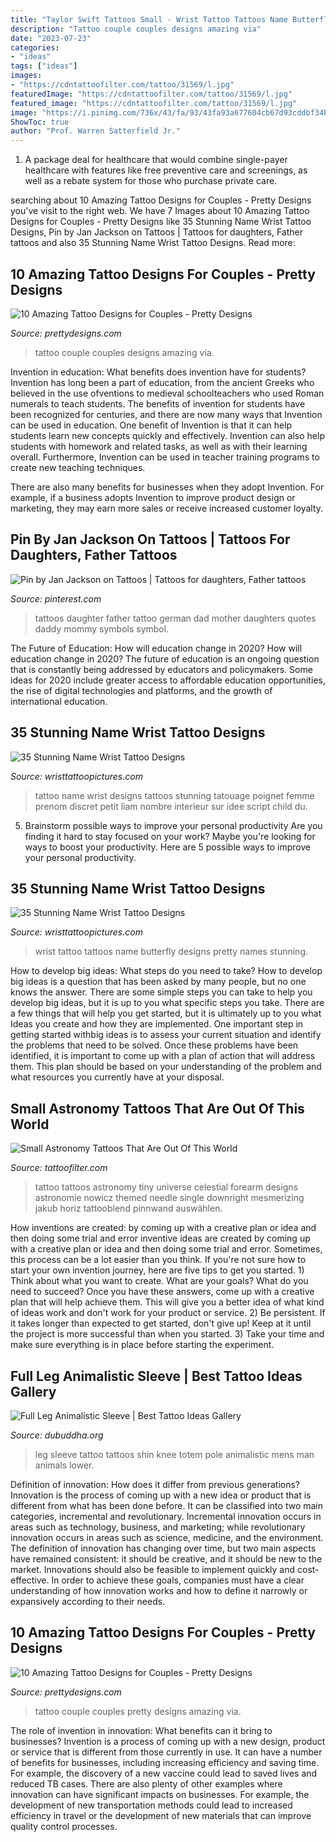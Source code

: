 ```yaml
---
title: "Taylor Swift Tattoos Small - Wrist Tattoo Tattoos Name Butterfly Designs Pretty Names Stunning"
description: "Tattoo couple couples designs amazing via"
date: "2023-07-23"
categories:
- "ideas"
tags: ["ideas"]
images:
- "https://cdntattoofilter.com/tattoo/31569/l.jpg"
featuredImage: "https://cdntattoofilter.com/tattoo/31569/l.jpg"
featured_image: "https://cdntattoofilter.com/tattoo/31569/l.jpg"
image: "https://i.pinimg.com/736x/43/fa/93/43fa93a677604cb67d93cddbf34b50da--like-father-like-daughter-father-daughter-tattoos.jpg"
ShowToc: true
author: "Prof. Warren Satterfield Jr."
---
```



1) A package deal for healthcare that would combine single-payer healthcare with features like free preventive care and screenings, as well as a rebate system for those who purchase private care.

	

		
searching about 10 Amazing Tattoo Designs for Couples - Pretty Designs you've visit to the right web. We have 7 Images about 10 Amazing Tattoo Designs for Couples - Pretty Designs like 35 Stunning Name Wrist Tattoo Designs, Pin by Jan Jackson on Tattoos | Tattoos for daughters, Father tattoos and also 35 Stunning Name Wrist Tattoo Designs. Read more:
		
    
## 10 Amazing Tattoo Designs For Couples - Pretty Designs

<img loading=lazy src="http://www.prettydesigns.com/wp-content/uploads/2014/09/Couple-Tattoo.jpg" onerror="this.onerror=null;this.src='https://tse2.mm.bing.net/th?id=OIP.CpDokFtPbcbN4obKr_pydQHaHa&amp;pid=15.1';" alt="10 Amazing Tattoo Designs for Couples - Pretty Designs">

_Source: prettydesigns.com_

>tattoo couple couples designs amazing via. 

	

Invention in education: What benefits does invention have for students?
Invention has long been a part of education, from the ancient Greeks who believed in the use ofventions to medieval schoolteachers who used Roman numerals to teach students. The benefits of invention for students have been recognized for centuries, and there are now many ways that Invention can be used in education. 
One benefit of Invention is that it can help students learn new concepts quickly and effectively. Invention can also help students with homework and related tasks, as well as with their learning overall. Furthermore, Invention can be used in teacher training programs to create new teaching techniques. 

There are also many benefits for businesses when they adopt Invention. For example, if a business adopts Invention to improve product design or marketing, they may earn more sales or receive increased customer loyalty.

    
## Pin By Jan Jackson On Tattoos | Tattoos For Daughters, Father Tattoos

<img loading=lazy src="https://i.pinimg.com/736x/43/fa/93/43fa93a677604cb67d93cddbf34b50da--like-father-like-daughter-father-daughter-tattoos.jpg" onerror="this.onerror=null;this.src='https://tse4.mm.bing.net/th?id=OIP.JU0Rf_C6gJc9OsuEMX7DKgHaJ4&amp;pid=15.1';" alt="Pin by Jan Jackson on Tattoos | Tattoos for daughters, Father tattoos">

_Source: pinterest.com_

>tattoos daughter father tattoo german dad mother daughters quotes daddy mommy symbols symbol. 

	

The Future of Education: How will education change in 2020?
How will education change in 2020? The future of education is an ongoing question that is constantly being addressed by educators and policymakers. Some ideas for 2020 include greater access to affordable education opportunities, the rise of digital technologies and platforms, and the growth of international education.

    
## 35 Stunning Name Wrist Tattoo Designs

<img loading=lazy src="http://www.wristtattoopictures.com/wp-content/uploads/2016/06/Small-Name-Tattoo-WT157.jpg" onerror="this.onerror=null;this.src='https://tse4.mm.bing.net/th?id=OIP.yJpsrav16HsZT-RMpuw_kAHaLG&amp;pid=15.1';" alt="35 Stunning Name Wrist Tattoo Designs">

_Source: wristtattoopictures.com_

>tattoo name wrist designs tattoos stunning tatouage poignet femme prenom discret petit liam nombre interieur sur idee script child du. 

	

5. Brainstorm possible ways to improve your personal productivity
Are you finding it hard to stay focused on your work? Maybe you're looking for ways to boost your productivity. Here are 5 possible ways to improve your personal productivity.

    
## 35 Stunning Name Wrist Tattoo Designs

<img loading=lazy src="http://www.wristtattoopictures.com/wp-content/uploads/2016/06/Pretty-Butterfly-And-Name-Tattoo-WT154.jpg" onerror="this.onerror=null;this.src='https://tse4.mm.bing.net/th?id=OIP.r78DZLdrKnCO-7ahabK_XgHaFL&amp;pid=15.1';" alt="35 Stunning Name Wrist Tattoo Designs">

_Source: wristtattoopictures.com_

>wrist tattoo tattoos name butterfly designs pretty names stunning. 

	

How to develop big ideas: What steps do you need to take?
How to develop big ideas is a question that has been asked by many people, but no one knows the answer. There are some simple steps you can take to help you develop big ideas, but it is up to you what specific steps you take. There are a few things that will help you get started, but it is ultimately up to you what Ideas you create and how they are implemented.
One important step in getting started withbig ideas is to assess your current situation and identify the problems that need to be solved. Once these problems have been identified, it is important to come up with a plan of action that will address them. This plan should be based on your understanding of the problem and what resources you currently have at your disposal.

    
## Small Astronomy Tattoos That Are Out Of This World

<img loading=lazy src="https://cdntattoofilter.com/tattoo/31569/l.jpg" onerror="this.onerror=null;this.src='https://tse1.mm.bing.net/th?id=OIP.S8-n64sHcJIwMqHrZWwhUwHaHa&amp;pid=15.1';" alt="Small Astronomy Tattoos That Are Out Of This World">

_Source: tattoofilter.com_

>tattoo tattoos astronomy tiny universe celestial forearm designs astronomie nowicz themed needle single downright mesmerizing jakub horiz tattooblend pinnwand auswählen. 

	

How inventions are created: by coming up with a creative plan or idea and then doing some trial and error
inventive ideas are created by coming up with a creative plan or idea and then doing some trial and error. Sometimes, this process can be a lot easier than you think. If you're not sure how to start your own invention journey, here are five tips to get you started. 1) Think about what you want to create. What are your goals? What do you need to succeed? Once you have these answers, come up with a creative plan that will help achieve them. This will give you a better idea of what kind of ideas work and don't work for your product or service. 2) Be persistent. If it takes longer than expected to get started, don't give up! Keep at it until the project is more successful than when you started. 3) Take your time and make sure everything is in place before starting the experiment.

    
## Full Leg Animalistic Sleeve | Best Tattoo Ideas Gallery

<img loading=lazy src="http://www.dubuddha.org/wp-content/uploads/2016/05/Full-Leg-Animalistic-Sleeve-by-jesse_t_tattoos-728x728.jpg" onerror="this.onerror=null;this.src='https://tse1.mm.bing.net/th?id=OIP.kbN1sLfwQjRqbNF8MXAxeQHaHa&amp;pid=15.1';" alt="Full Leg Animalistic Sleeve | Best Tattoo Ideas Gallery">

_Source: dubuddha.org_

>leg sleeve tattoo tattoos shin knee totem pole animalistic mens man animals lower. 

	

Definition of innovation: How does it differ from previous generations?
Innovation is the process of coming up with a new idea or product that is different from what has been done before. It can be classified into two main categories, incremental and revolutionary. Incremental innovation occurs in areas such as technology, business, and marketing; while revolutionary innovation occurs in areas such as science, medicine, and the environment. 
The definition of innovation has changing over time, but two main aspects have remained consistent: it should be creative, and it should be new to the market. Innovations should also be feasible to implement quickly and cost-effective. In order to achieve these goals, companies must have a clear understanding of how innovation works and how to define it narrowly or expansively according to their needs.

    
## 10 Amazing Tattoo Designs For Couples - Pretty Designs

<img loading=lazy src="https://www.prettydesigns.com/wp-content/uploads/2014/09/Pretty-Couple-Tattoo.jpg" onerror="this.onerror=null;this.src='https://tse1.mm.bing.net/th?id=OIP.vAN078uq8_2wDSuOPsnsggHaJ4&amp;pid=15.1';" alt="10 Amazing Tattoo Designs for Couples - Pretty Designs">

_Source: prettydesigns.com_

>tattoo couple couples pretty designs amazing via. 

	

The role of invention in innovation: What benefits can it bring to businesses?
Invention is a process of coming up with a new design, product or service that is different from those currently in use. It can have a number of benefits for businesses, including increasing efficiency and saving time. For example, the discovery of a new vaccine could lead to saved lives and reduced TB cases. There are also plenty of other examples where innovation can have significant impacts on businesses. For example, the development of new transportation methods could lead to increased efficiency in travel or the development of new materials that can improve quality control processes.


